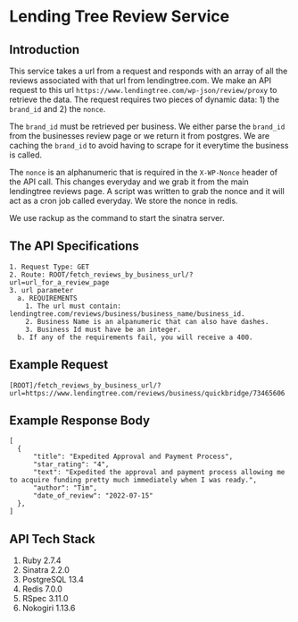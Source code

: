 # Lending Tree Review Service <br />

## Introduction <br />
This service takes a url from a request and responds with an array of all the reviews associated with that url from lendingtree.com. We make an API request to this url `https://www.lendingtree.com/wp-json/review/proxy` to retrieve the data. The request requires two pieces of dynamic data: 1) the `brand_id` and 2) the `nonce`. 

The `brand_id` must be retrieved per business. We either parse the `brand_id` from the businesses review page or we return it from postgres. We are caching the `brand_id` to avoid having to scrape for it everytime the business is called.

The `nonce` is an alphanumeric that is required in the `X-WP-Nonce` header of the API call. This changes everyday and we grab it from the main lendingtree reviews page. A script was written to grab the nonce and it will act as a cron job called everyday. We store the nonce in redis.

We use rackup as the command to start the sinatra server.

## The API Specifications<br />
    1. Request Type: GET
    2. Route: ROOT/fetch_reviews_by_business_url/?url=url_for_a_review_page
    3. url parameter
      a. REQUIREMENTS
        1. The url must contain: lendingtree.com/reviews/business/business_name/business_id.
        2. Business Name is an alpanumeric that can also have dashes.
        3. Business Id must have be an integer.
      b. If any of the requirements fail, you will receive a 400.

## Example Request<br />
```
[ROOT]/fetch_reviews_by_business_url/?url=https://www.lendingtree.com/reviews/business/quickbridge/73465606
```

## Example Response Body<br />

```
[
  {
      "title": "Expedited Approval and Payment Process",
      "star_rating": "4",
      "text": "Expedited the approval and payment process allowing me to acquire funding pretty much immediately when I was ready.",
      "author": "Tim",
      "date_of_review": "2022-07-15"
  },
]
```

## API Tech Stack<br />
1. Ruby 2.7.4<br />
2. Sinatra 2.2.0<br />
3. PostgreSQL 13.4<br />
5. Redis 7.0.0<br />
6. RSpec 3.11.0<br />
7. Nokogiri 1.13.6<br />